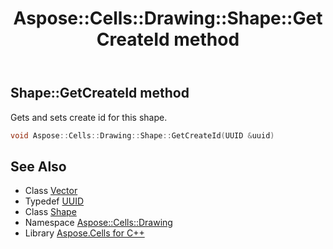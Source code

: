 ﻿---
title: Aspose::Cells::Drawing::Shape::GetCreateId method
linktitle: GetCreateId
second_title: Aspose.Cells for C++ API Reference
description: 'Aspose::Cells::Drawing::Shape::GetCreateId method. Gets and sets create id for this shape in C++.'
type: docs
weight: 18600
url: /cpp/aspose.cells.drawing/shape/getcreateid/
---
## Shape::GetCreateId method


Gets and sets create id for this shape.

```cpp
void Aspose::Cells::Drawing::Shape::GetCreateId(UUID &uuid)
```

## See Also

* Class [Vector](../../../aspose.cells/vector/)
* Typedef [UUID](../../../aspose.cells/uuid/)
* Class [Shape](../)
* Namespace [Aspose::Cells::Drawing](../../)
* Library [Aspose.Cells for C++](../../../)
